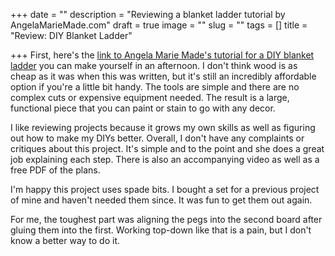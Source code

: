 +++
date = ""
description = "Reviewing a blanket ladder tutorial by AngelaMarieMade.com"
draft = true
image = ""
slug = ""
tags = []
title = "Review: DIY Blanket Ladder"

+++
First, here's the [link to Angela Marie Made's tutorial for a DIY blanket ladder](https://angelamariemade.com/easy-diy-blanket-ladder/) you can make yourself in an afternoon. I don't think wood is as cheap as it was when this was written, but it's still an incredibly affordable option if you're a little bit handy. The tools are simple and there are no complex cuts or expensive equipment needed. The result is a large, functional piece that you can paint or stain to go with any decor.

I like reviewing projects because it grows my own skills as well as figuring out how to make my DIYs better. Overall, I don't have any complaints or critiques about this project. It's simple and to the point and she does a great job explaining each step. There is also an accompanying video as well as a free PDF of the plans.

I'm happy this project uses spade bits. I bought a set for a previous project of mine and haven't needed them since. It was fun to get them out again.

For me, the toughest part was aligning the pegs into the second board after gluing them into the first. Working top-down like that is a pain, but I don't know a better way to do it.